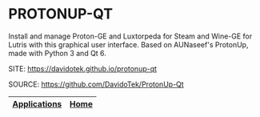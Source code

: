# PROTONUP-QT
 
 Install and manage Proton-GE and Luxtorpeda for Steam and Wine-GE  for Lutris with this graphical user interface. Based on AUNaseef's  ProtonUp, made with Python 3 and Qt 6.
 
 SITE: https://davidotek.github.io/protonup-qt

 SOURCE: https://github.com/DavidoTek/ProtonUp-Qt

 | [Applications](https://portable-linux-apps.github.io/apps.html) | [Home](https://portable-linux-apps.github.io)
 | --- | --- |
